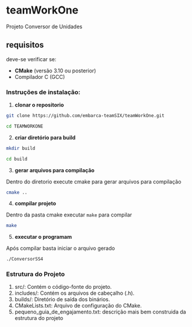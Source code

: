 # teamWorkOne
Projeto Conversor de Unidades

## requisitos

deve-se verificar se:
- **CMake** (versão 3.10 ou posterior)
- Compilador C (GCC)

### Instruções de instalação:

1. **clonar o repositorio**
```bash 
git clone https://github.com/embarca-teamSIX/teamWorkOne.git
```
```bash
cd TEAMWORKONE
```
2. **criar diretório para build**
```bash
mkdir build
```
```bash
cd build
```
3. **gerar arquivos para compilação**

Dentro do diretorio execute cmake para gerar arquivos para compilação
```bash
cmake ..
```
4. **compilar projeto**

Dentro da pasta cmake executar `make` para compilar
```bash
make
```
5. **executar o programam**

Após compilar basta iniciar o arquivo gerado
```bash
./ConversorSS4
``` 

### Estrutura do Projeto
1. src/: Contém o código-fonte do projeto.
2. includes/: Contém os arquivos de cabeçalho (.h).
3. builds/: Diretório de saída dos binários.
4. CMakeLists.txt: Arquivo de configuração do CMake.
5. pequeno_guia_de_engajamento.txt: descrição mais bem construida da estrutura do projeto